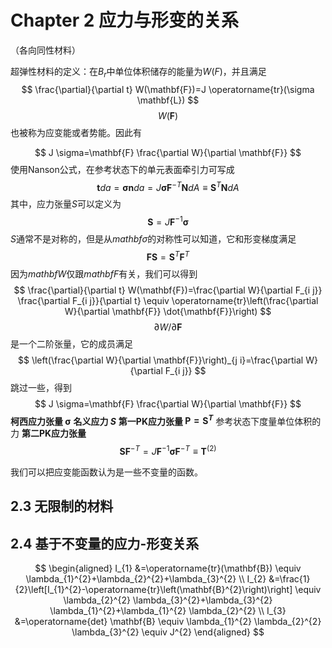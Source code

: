 # Chapter 2 应力与形变的关系

（各向同性材料）

超弹性材料的定义：在$B_r$中单位体积储存的能量为$W(F)$，并且满足
$$
\frac{\partial}{\partial t} W(\mathbf{F})=J \operatorname{tr}(\sigma \mathbf{L})
$$
$$W(\mathbf{F})$$也被称为应变能或者势能。因此有

$$
J \sigma=\mathbf{F} \frac{\partial W}{\partial \mathbf{F}}
$$
使用Nanson公式，在参考状态下的单元表面牵引力可写成
$$
\mathbf{t} d a=\boldsymbol{\sigma} \mathbf{n} d a=J \boldsymbol{\sigma} \mathbf{F}^{-T} \mathbf{N} d A \equiv \mathbf{S}^{T} \mathbf{N} d A
$$
其中，应力张量$S$可以定义为
$$
\mathbf{S}=J \mathbf{F}^{-1} \boldsymbol{\sigma}
$$
$S$通常不是对称的，但是从$mathbf{\sigma}$的对称性可以知道，它和形变梯度满足
$$
\mathbf{F S}=\mathbf{S}^{T} \mathbf{F}^{T}
$$
因为$mathbf{W}$仅跟$mathbf{F}$有关，我们可以得到
$$
\frac{\partial}{\partial t} W(\mathbf{F})=\frac{\partial W}{\partial F_{i j}} \frac{\partial F_{i j}}{\partial t} \equiv \operatorname{tr}\left(\frac{\partial W}{\partial \mathbf{F}} \dot{\mathbf{F}}\right)
$$
$$\partial W / \partial \mathbf{F}$$是一个二阶张量，它的成员满足
$$
\left(\frac{\partial W}{\partial \mathbf{F}}\right)_{j i}=\frac{\partial W}{\partial F_{i j}}
$$
跳过一些，得到
$$
J \sigma=\mathbf{F} \frac{\partial W}{\partial \mathbf{F}}
$$
**柯西应力张量 $\mathbf{\sigma}$**
**名义应力 $S$**
**第一PK应力张量 $\mathbf{P}=\mathbf{S}^T$**  参考状态下度量单位体积的力
**第二PK应力张量**  $$\mathbf{S} \mathbf{F}^{-T}=J \mathbf{F}^{-1} \boldsymbol{\sigma} \mathbf{F}^{-T} \equiv \mathbf{T}^{(2)}​$$

我们可以把应变能函数认为是一些不变量的函数。

## 2.3 无限制的材料

## 2.4 基于不变量的应力-形变关系
$$
\begin{aligned}
I_{1} &=\operatorname{tr}(\mathbf{B}) \equiv \lambda_{1}^{2}+\lambda_{2}^{2}+\lambda_{3}^{2} \\
I_{2} &=\frac{1}{2}\left[I_{1}^{2}-\operatorname{tr}\left(\mathbf{B}^{2}\right)\right] \equiv \lambda_{2}^{2} \lambda_{3}^{2}+\lambda_{3}^{2} \lambda_{1}^{2}+\lambda_{1}^{2} \lambda_{2}^{2} \\
I_{3} &=\operatorname{det} \mathbf{B} \equiv \lambda_{1}^{2} \lambda_{2}^{2} \lambda_{3}^{2} \equiv J^{2}
\end{aligned}
$$

